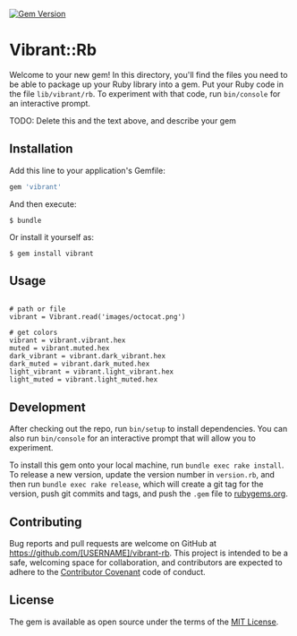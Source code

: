 [![Gem Version](https://badge.fury.io/rb/vibrant-rb.svg)](https://badge.fury.io/rb/vibrant-rb)

# Vibrant::Rb

Welcome to your new gem! In this directory, you'll find the files you need to be able to package up your Ruby library into a gem. Put your Ruby code in the file `lib/vibrant/rb`. To experiment with that code, run `bin/console` for an interactive prompt.

TODO: Delete this and the text above, and describe your gem

## Installation

Add this line to your application's Gemfile:

```ruby
gem 'vibrant'
```

And then execute:

    $ bundle

Or install it yourself as:

    $ gem install vibrant

## Usage

```

# path or file
vibrant = Vibrant.read('images/octocat.png')

# get colors
vibrant = vibrant.vibrant.hex
muted = vibrant.muted.hex
dark_vibrant = vibrant.dark_vibrant.hex
dark_muted = vibrant.dark_muted.hex
light_vibrant = vibrant.light_vibrant.hex
light_muted = vibrant.light_muted.hex
```

## Development

After checking out the repo, run `bin/setup` to install dependencies. You can also run `bin/console` for an interactive prompt that will allow you to experiment.

To install this gem onto your local machine, run `bundle exec rake install`. To release a new version, update the version number in `version.rb`, and then run `bundle exec rake release`, which will create a git tag for the version, push git commits and tags, and push the `.gem` file to [rubygems.org](https://rubygems.org).

## Contributing

Bug reports and pull requests are welcome on GitHub at https://github.com/[USERNAME]/vibrant-rb. This project is intended to be a safe, welcoming space for collaboration, and contributors are expected to adhere to the [Contributor Covenant](contributor-covenant.org) code of conduct.


## License

The gem is available as open source under the terms of the [MIT License](http://opensource.org/licenses/MIT).

